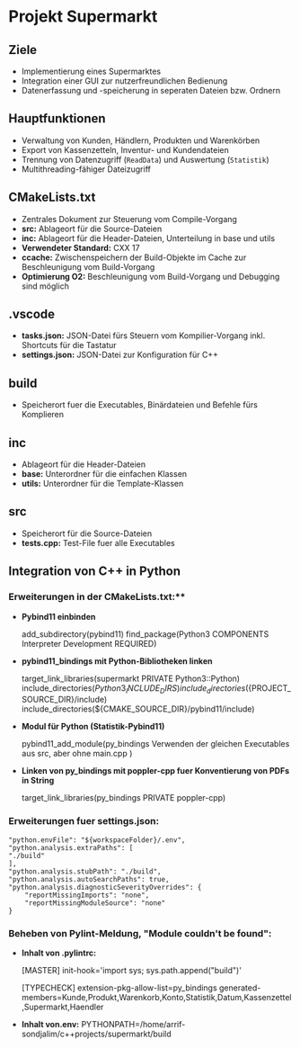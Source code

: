# Projekt Supermarkt

## Ziele

- Implementierung eines Supermarktes
- Integration einer GUI zur nutzerfreundlichen Bedienung
- Datenerfassung und -speicherung in seperaten Dateien bzw. Ordnern

## Hauptfunktionen

- Verwaltung von Kunden, Händlern, Produkten und Warenkörben
- Export von Kassenzetteln, Inventur- und Kundendateien
- Trennung von Datenzugriff (`ReadData`) und Auswertung (`Statistik`)
- Multithreading-fähiger Dateizugriff

## CMakeLists.txt

- Zentrales Dokument zur Steuerung vom Compile-Vorgang
- **src:** Ablageort für die Source-Dateien
- **inc:** Ablageort für die Header-Dateien, Unterteilung in base und utils
- **Verwendeter Standard:** CXX 17
- **ccache:** Zwischenspeichern der Build-Objekte im Cache zur Beschleunigung vom Build-Vorgang
- **Optimierung O2:** Beschleunigung vom Build-Vorgang und Debugging sind möglich

## .vscode

- **tasks.json:** JSON-Datei fürs Steuern vom Kompilier-Vorgang inkl. Shortcuts für die Tastatur
- **settings.json:** JSON-Datei zur Konfiguration für C++

## build

- Speicherort fuer die Executables, Binärdateien und Befehle fürs Komplieren

## inc

- Ablageort für die Header-Dateien
- **base:** Unterordner für die einfachen Klassen
- **utils:** Unterordner für die Template-Klassen

## src

- Speicherort für die Source-Dateien
- **tests.cpp:** Test-File fuer alle Executables

## Integration von C++ in Python

### Erweiterungen in der CMakeLists.txt:**

- **Pybind11 einbinden**

    add_subdirectory(pybind11)
    find_package(Python3 COMPONENTS Interpreter Development REQUIRED)

- **pybind11_bindings mit Python-Bibliotheken linken**

    target_link_libraries(supermarkt PRIVATE Python3::Python)
    include_directories(${Python3_INCLUDE_DIRS})
    include_directories(${PROJECT_SOURCE_DIR}/include)
    include_directories(${CMAKE_SOURCE_DIR}/pybind11/include)

- **Modul für Python (Statistik-Pybind11)**

    pybind11_add_module(py_bindings
        Verwenden der gleichen Executables aus src, aber ohne main.cpp
    )

- **Linken von py_bindings mit poppler-cpp fuer Konventierung von PDFs in String**

    target_link_libraries(py_bindings PRIVATE poppler-cpp)

### **Erweiterungen fuer settings.json:**

    "python.envFile": "${workspaceFolder}/.env",
    "python.analysis.extraPaths": [
    "./build"
    ],
    "python.analysis.stubPath": "./build",
    "python.analysis.autoSearchPaths": true,
    "python.analysis.diagnosticSeverityOverrides": {
        "reportMissingImports": "none",
        "reportMissingModuleSource": "none"
    }

### **Beheben von Pylint-Meldung, "Module couldn't be found":**

- **Inhalt von .pylintrc:**

    [MASTER]
    init-hook='import sys; sys.path.append("build")'

    [TYPECHECK]
    extension-pkg-allow-list=py_bindings
    generated-members=Kunde,Produkt,Warenkorb,Konto,Statistik,Datum,Kassenzettel,Supermarkt,Haendler

- **Inhalt von.env:** PYTHONPATH=/home/arrif-sondjalim/c++projects/supermarkt/build
